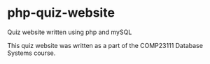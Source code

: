 # php-quiz-website
 Quiz website written using php and mySQL

 This quiz website was written as a part of the COMP23111 Database Systems course.
